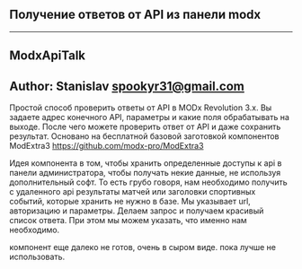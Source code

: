 ## Получение ответов от API из панели modx
--------------------
ModxApiTalk
--------------------
Author: Stanislav <spookyr31@gmail.com>
--------------------

Простой способ проверить ответы от API в MODx Revolution 3.x.
Вы задаете адрес конечного API, параметры и какие поля обрабатывать на выходе. После чего можете проверить ответ от API и даже сохранить результат.
Основано на бесплатной базовой заготовкой компонентов ModExtra3 https://github.com/modx-pro/ModExtra3

Идея компонента в том, чтобы хранить определенные доступы к api в панели администратора, чтобы получать некие данные, не используя дополнительный софт. То есть грубо говоря, нам необходимо получить с удаленного api результаты матчей или заголовки спортивных событий, которые хранить не нужно в базе. Мы указывает url, авторизацию и параметры. Делаем запрос и получаем красивый список ответа. При этом мы можем указать, что именно нам необходимо. 

компонент еще далеко не готов, очень в сыром виде. пока лучше не использовать.

